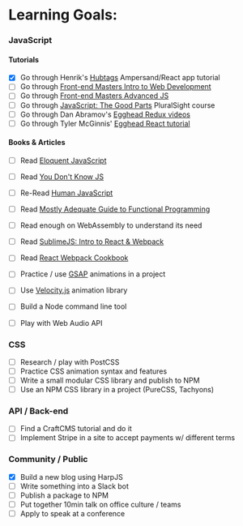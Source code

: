 # Learning Goals:

### JavaScript

#### Tutorials
- [x] Go through Henrik's [Hubtags](http://learn.humanjavascript.com) Ampersand/React app tutorial
- [ ] Go through [Front-end Masters Intro to Web Development](https://frontendmasters.com/courses/one-week-course-intro-to-web-development)
- [ ] Go through [Front-end Masters Advanced JS](https://frontendmasters.com/courses/one-week-course-advanced-javascript)
- [ ] Go through [JavaScript: The Good Parts](http://www.pluralsight.com/courses/javascript-good-parts) PluralSight course
- [ ] Go through Dan Abramov's [Egghead Redux videos](https://egghead.io/series/getting-started-with-redux)
- [ ] Go through Tyler McGinnis' [Egghead React tutorial](https://egghead.io/series/build-your-first-react-js-application)

#### Books & Articles
- [ ] Read [Eloquent JavaScript](http://eloquentjavascript.net/)
- [ ] Read [You Don't Know JS](https://github.com/getify/You-Dont-Know-JS)
- [ ] Re-Read [Human JavaScript](http://read.humanjavascript.com)
- [ ] Read [Mostly Adequate Guide to Functional Programming](http://drboolean.gitbooks.io/mostly-adequate-guide)
- [ ] Read enough on WebAssembly to understand its need
- [ ] Read [SublimeJS: Intro to React & Webpack](http://survivejs.com/webpack_react/introduction)
- [ ] Read [React Webpack Cookbook](https://christianalfoni.github.io/react-webpack-cookbook)

- [ ] Practice / use [GSAP](http://greensock.com/gsap) animations in a project
- [ ] Use [Velocity.js](http://julian.com/research/velocity) animation library
- [ ] Build a Node command line tool
- [ ] Play with Web Audio API

### CSS
- [ ] Research / play with PostCSS
- [ ] Practice CSS animation syntax and features
- [ ] Write a small modular CSS library and publish to NPM
- [ ] Use an NPM CSS library in a project (PureCSS, Tachyons)

### API / Back-end
- [ ] Find a CraftCMS tutorial and do it
- [ ] Implement Stripe in a site to accept payments w/ different terms

### Community / Public
- [x] Build a new blog using HarpJS
- [ ] Write something into a Slack bot
- [ ] Publish a package to NPM
- [ ] Put together 10min talk on office culture / teams
- [ ] Apply to speak at a conference
